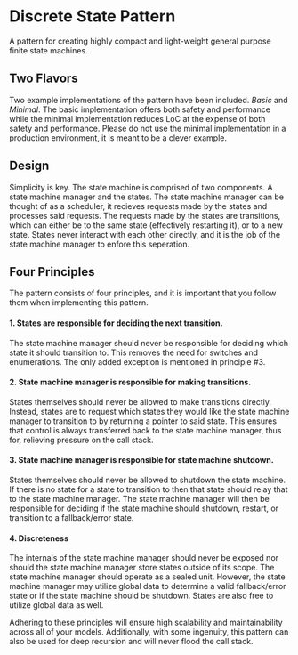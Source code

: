 # Discrete State Pattern
A pattern for creating highly compact and light-weight general purpose finite state machines.

## Two Flavors
Two example implementations of the pattern have been included. <i>Basic</i> and <i>Minimal</i>.
The basic implementation offers both safety and performance while the minimal implementation
reduces LoC at the expense of both safety and performance. Please do not use the minimal
implementation in a production environment, it is meant to be a clever example.

## Design
Simplicity is key. The state machine is comprised of two components. A state machine manager and
the states. The state machine manager can be thought of as a scheduler, it recieves requests
made by the states and processes said requests. The requests made by the states are transitions,
which can either be to the same state (effectively restarting it), or to a new state. States never
interact with each other directly, and it is the job of the state machine manager to enfore this
seperation.

## Four Principles
The pattern consists of four principles, and it is important that you follow them when
implementing this pattern.

#### 1. States are responsible for deciding the next transition.
The state machine manager should never be responsible for deciding which state it should
transition to. This removes the need for switches and enumerations. The only added exception
is mentioned in principle #3.

#### 2. State machine manager is responsible for making transitions.
States themselves should never be allowed to make transitions directly. Instead, states are
to request which states they would like the state machine manager to transition to by returning
a pointer to said state. This ensures that control is always transferred back to the state machine
manager, thus for, relieving pressure on the call stack.

#### 3. State machine manager is responsible for state machine shutdown.
States themselves should never be allowed to shutdown the state machine. If there is no state
for a state to transition to then that state should relay that to the state machine manager.
The state machine manager will then be responsible for deciding if the state machine should
shutdown, restart, or transition to a fallback/error state.

#### 4. Discreteness
The internals of the state machine manager should never be exposed nor should the state machine
manager store states outside of its scope. The state machine manager should operate as a sealed
unit. However, the state machine manager may utilize global data to determine a valid fallback/error
state or if the state machine should be shutdown. States are also free to utilize global data as
well.

Adhering to these principles will ensure high scalability and maintainability across all of
your models. Additionally, with some ingenuity, this pattern can also be used for deep
recursion and will never flood the call stack.
